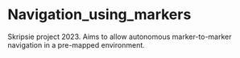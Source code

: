 # Navigation_using_markers
Skripsie project 2023. Aims to allow autonomous marker-to-marker navigation in a pre-mapped environment.
